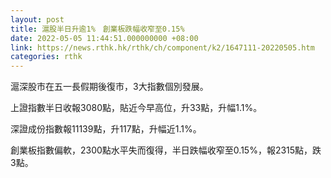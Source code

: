 ```yaml
---
layout: post
title: 滬股半日升逾1%　創業板跌幅收窄至0.15%
date: 2022-05-05 11:44:51.000000000 +08:00
link: https://news.rthk.hk/rthk/ch/component/k2/1647111-20220505.htm
categories: rthk
---
```


滬深股市在五一長假期後復市，3大指數個別發展。

上證指數半日收報3080點，貼近今早高位，升33點，升幅1.1%。

深證成份指數報11139點，升117點，升幅近1.1%。

創業板指數偏軟，2300點水平失而復得，半日跌幅收窄至0.15%，報2315點，跌3點。
